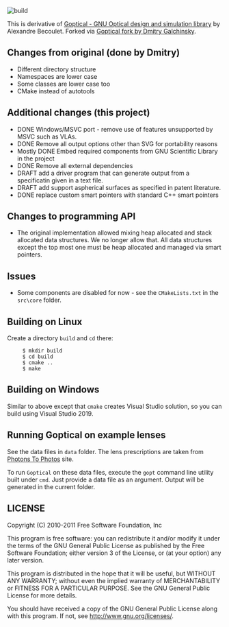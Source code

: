 ![build](https://github.com/dibyendumajumdar/goptical/workflows/build/badge.svg)

This is derivative of [Goptical - GNU Optical design and simulation library](https://www.gnu.org/software/goptical/) by Alexandre Becoulet. Forked via [Goptical fork by Dmitry Galchinsky](https://github.com/galchinsky/goptical).

## Changes from original (done by Dmitry)

* Different directory structure
* Namespaces are lower case
* Some classes are lower case too
* CMake instead of autotools

## Additional changes (this project)

* DONE Windows/MSVC port - remove use of features unsupported by MSVC such as VLAs. 
* DONE Remove all output options other than SVG for portability reasons
* Mostly DONE Embed required components from GNU Scientific Library in the project
* DONE Remove all external dependencies
* DRAFT add a driver program that can generate output from a specificatin given in a text file.
* DRAFT add support aspherical surfaces as specified in patent literature.
* DONE replace custom smart pointers with standard C++ smart pointers

## Changes to programming API

* The original implementation allowed mixing heap allocated and stack allocated data structures.
  We no longer allow that. All data structures except the top most one must be heap allocated and
  managed via smart pointers.

## Issues

* Some components are disabled for now - see the `CMakeLists.txt` in the `src\core` folder.

## Building on Linux

Create a directory `build` and `cd` there:

```
     $ mkdir build
     $ cd build
     $ cmake ..
     $ make
```

## Building on Windows

Similar to above except that `cmake` creates Visual Studio solution, so you can build using Visual Studio 2019.

## Running Goptical on example lenses

See the data files in `data` folder. The lens prescriptions are taken from [Photons To Photos](https://www.photonstophotos.net/) 
site. 

To run `Goptical` on these data files, execute the `gopt` command line utility built under `cmd`. Just provide a data file as an argument. Output will be generated in the current folder.

## LICENSE


 Copyright (C) 2010-2011 Free Software Foundation, Inc
 
 This program is free software: you can redistribute it and/or modify
 it under the terms of the GNU General Public License as published by
 the Free Software Foundation; either version 3 of the License, or
 (at your option) any later version.
 
 This program is distributed in the hope that it will be useful,
 but WITHOUT ANY WARRANTY; without even the implied warranty of
 MERCHANTABILITY or FITNESS FOR A PARTICULAR PURPOSE.  See the
 GNU General Public License for more details.
 
 You should have received a copy of the GNU General Public License
 along with this program.  If not, see <http://www.gnu.org/licenses/>.

